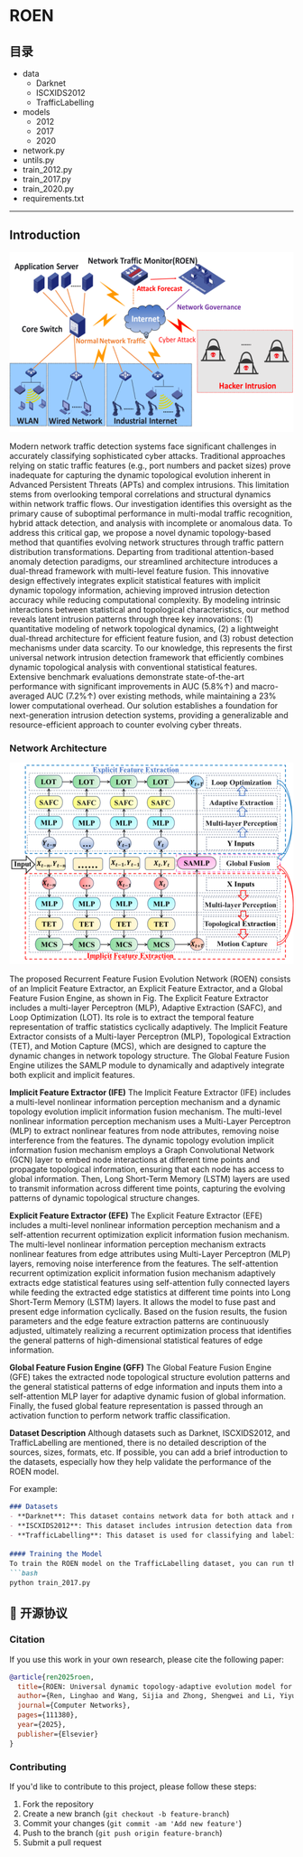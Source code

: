 # ROEN

## 目录

- data
  - Darknet
  - ISCXIDS2012
  - TrafficLabelling
- models
  - 2012
  - 2017
  - 2020
- network.py
- untils.py
- train_2012.py
- train_2017.py
- train_2020.py
- requirements.txt

----

## Introduction

![Alt text](image.png)

Modern network traffic detection systems face significant challenges in accurately classifying sophisticated cyber attacks. Traditional approaches relying on static traffic features (e.g., port numbers and packet sizes) prove inadequate for capturing the dynamic topological evolution inherent in Advanced Persistent Threats (APTs) and complex intrusions. This limitation stems from overlooking temporal correlations and structural dynamics within network traffic flows. Our investigation identifies this oversight as the primary cause of suboptimal performance in multi-modal traffic recognition, hybrid attack detection, and analysis with incomplete or anomalous data. To address this critical gap, we propose a novel dynamic topology-based method that quantifies evolving network structures through traffic pattern distribution transformations. Departing from traditional attention-based anomaly detection paradigms, our streamlined architecture introduces a dual-thread framework with multi-level feature fusion. This innovative design effectively integrates explicit statistical features with implicit dynamic topology information, achieving improved intrusion detection accuracy while reducing computational complexity. By modeling intrinsic interactions between statistical and topological characteristics, our method reveals latent intrusion patterns through three key innovations: (1) quantitative modeling of network topological dynamics, (2) a lightweight dual-thread architecture for efficient feature fusion, and (3) robust detection mechanisms under data scarcity. To our knowledge, this represents the first universal network intrusion detection framework that efficiently combines dynamic topological analysis with conventional statistical features. Extensive benchmark evaluations demonstrate state-of-the-art performance with significant improvements in AUC (5.8%↑) and macro-averaged AUC (7.2%↑) over existing methods, while maintaining a 23% lower computational overhead. Our solution establishes a foundation for next-generation intrusion detection systems, providing a generalizable and resource-efficient approach to counter evolving cyber threats.

### Network Architecture

![Alt text](image-1.png)

The proposed Recurrent Feature Fusion Evolution Network (ROEN) consists of an Implicit Feature Extractor, an Explicit Feature Extractor, and a Global Feature Fusion Engine, as shown in Fig.
The Explicit Feature Extractor includes a multi-layer Perceptron (MLP), Adaptive Extraction (SAFC), and Loop Optimization (LOT). Its role is to extract the temporal feature representation of traffic statistics cyclically adaptively. The Implicit Feature Extractor consists of a Multi-layer Perceptron (MLP), Topological Extraction (TET), and Motion Capture (MCS), which are designed to capture the dynamic changes in network topology structure. The Global Feature Fusion Engine 
utilizes the SAMLP module to dynamically and adaptively integrate both explicit and implicit features.

**Implicit Feature Extractor (IFE)**
The Implicit Feature Extractor (IFE) includes a multi-level nonlinear information perception mechanism and a dynamic topology evolution implicit information fusion mechanism. The multi-level nonlinear information perception mechanism uses a Multi-Layer Perceptron (MLP) to extract nonlinear features from node attributes, removing noise interference from the features. The dynamic topology evolution implicit information fusion mechanism employs a Graph Convolutional Network (GCN) layer to embed node interactions at different time points and propagate topological information, ensuring that each node has access to global information. Then, Long Short-Term Memory (LSTM) layers are used to transmit information across different time points, capturing the evolving patterns of dynamic topological structure changes.

**Explicit Feature Extractor (EFE)**
The Explicit Feature Extractor (EFE) includes a multi-level nonlinear information perception mechanism and a self-attention recurrent optimization explicit information fusion mechanism. The multi-level nonlinear information perception mechanism extracts nonlinear features from edge attributes using Multi-Layer Perceptron (MLP) layers, removing noise interference from the features. The self-attention recurrent optimization explicit information fusion mechanism adaptively extracts edge statistical features using self-attention fully connected layers while feeding the extracted edge statistics at different time points into Long Short-Term Memory (LSTM) layers. It allows the model to fuse past and present edge information cyclically. Based on the fusion results, the fusion parameters and the edge feature extraction patterns are continuously adjusted, ultimately realizing a recurrent optimization process that identifies the general patterns of high-dimensional statistical features of edge information.

**Global Feature Fusion Engine (GFF)**
The Global Feature Fusion Engine (GFE) takes the extracted node topological structure evolution patterns and the general statistical patterns of edge information and inputs them into a self-attention MLP layer for adaptive dynamic fusion of global information. Finally, the fused global feature representation is passed through an activation function to perform network traffic classification.

**Dataset Description**
Although datasets such as Darknet, ISCXIDS2012, and TrafficLabelling are mentioned, there is no detailed description of the sources, sizes, formats, etc. If possible, you can add a brief introduction to the datasets, especially how they help validate the performance of the ROEN model.

For example:
```markdown
### Datasets
- **Darknet**: This dataset contains network data for both attack and normal traffic of darknet, suitable for evaluation of network intrusion detection.
- **ISCXIDS2012**: This dataset includes intrusion detection data from multiple real-world network environments and has been widely used in network security research.
- **TrafficLabelling**: This dataset is used for classifying and labeling network traffic.

#### Training the Model
To train the ROEN model on the TrafficLabelling dataset, you can run the following command:
```bash
python train_2017.py
```

## :page_with_curl: 开源协议

### Citation

If you use this work in your own research, please cite the following paper:
```bibtex
@article{ren2025roen,
  title={ROEN: Universal dynamic topology-adaptive evolution model for multi-modal mixed network traffic detection},
  author={Ren, Linghao and Wang, Sijia and Zhong, Shengwei and Li, Yiyuan and Tang, Bo},
  journal={Computer Networks},
  pages={111380},
  year={2025},
  publisher={Elsevier}
}
```

### Contributing

If you'd like to contribute to this project, please follow these steps:

1. Fork the repository
2. Create a new branch (`git checkout -b feature-branch`)
3. Commit your changes (`git commit -am 'Add new feature'`)
4. Push to the branch (`git push origin feature-branch`)
5. Submit a pull request
